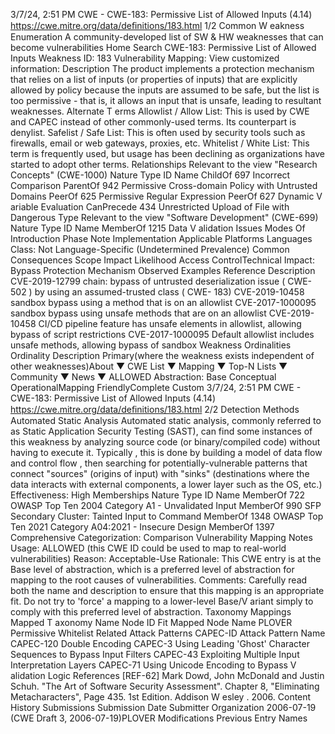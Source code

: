 3/7/24, 2:51 PM CWE - CWE-183: Permissive List of Allowed Inputs (4.14)
https://cwe.mitre.org/data/deﬁnitions/183.html 1/2
Common W eakness Enumeration
A community-developed list of SW & HW weaknesses that can become
vulnerabilities
Home Search
CWE-183: Permissive List of Allowed Inputs
Weakness ID: 183
Vulnerability Mapping: 
View customized information:
 Description
The product implements a protection mechanism that relies on a list of inputs (or properties of inputs) that are explicitly allowed by
policy because the inputs are assumed to be safe, but the list is too permissive - that is, it allows an input that is unsafe, leading to
resultant weaknesses.
 Alternate T erms
Allowlist / Allow List: This is used by CWE and CAPEC instead of other commonly-used terms. Its counterpart is denylist.
Safelist / Safe List: This is often used by security tools such as firewalls, email or web gateways, proxies, etc.
Whitelist / White List: This term is frequently used, but usage has been declining as organizations have started to adopt other
terms.
 Relationships
 Relevant to the view "Research Concepts" (CWE-1000)
Nature Type ID Name
ChildOf 697 Incorrect Comparison
ParentOf 942 Permissive Cross-domain Policy with Untrusted Domains
PeerOf 625 Permissive Regular Expression
PeerOf 627 Dynamic V ariable Evaluation
CanPrecede 434 Unrestricted Upload of File with Dangerous Type
 Relevant to the view "Software Development" (CWE-699)
Nature Type ID Name
MemberOf 1215 Data V alidation Issues
 Modes Of Introduction
Phase Note
Implementation
 Applicable Platforms
Languages
Class: Not Language-Specific (Undetermined Prevalence)
 Common Consequences
Scope Impact Likelihood
Access ControlTechnical Impact: Bypass Protection Mechanism
 Observed Examples
Reference Description
CVE-2019-12799 chain: bypass of untrusted deserialization issue ( CWE-502 ) by using an assumed-trusted class ( CWE-
183)
CVE-2019-10458 sandbox bypass using a method that is on an allowlist
CVE-2017-1000095 sandbox bypass using unsafe methods that are on an allowlist
CVE-2019-10458 CI/CD pipeline feature has unsafe elements in allowlist, allowing bypass of script restrictions
CVE-2017-1000095 Default allowlist includes unsafe methods, allowing bypass of sandbox
 Weakness Ordinalities
Ordinality Description
Primary(where the weakness exists independent of other weaknesses)About ▼ CWE List ▼ Mapping ▼ Top-N Lists ▼ Community ▼ News ▼
ALLOWED
Abstraction: Base
Conceptual OperationalMapping
FriendlyComplete Custom
3/7/24, 2:51 PM CWE - CWE-183: Permissive List of Allowed Inputs (4.14)
https://cwe.mitre.org/data/deﬁnitions/183.html 2/2
 Detection Methods
Automated Static Analysis
Automated static analysis, commonly referred to as Static Application Security Testing (SAST), can find some instances of this
weakness by analyzing source code (or binary/compiled code) without having to execute it. Typically , this is done by building a
model of data flow and control flow , then searching for potentially-vulnerable patterns that connect "sources" (origins of input)
with "sinks" (destinations where the data interacts with external components, a lower layer such as the OS, etc.)
Effectiveness: High
 Memberships
Nature Type ID Name
MemberOf 722 OWASP Top Ten 2004 Category A1 - Unvalidated Input
MemberOf 990 SFP Secondary Cluster: Tainted Input to Command
MemberOf 1348 OWASP Top Ten 2021 Category A04:2021 - Insecure Design
MemberOf 1397 Comprehensive Categorization: Comparison
 Vulnerability Mapping Notes
Usage: ALLOWED (this CWE ID could be used to map to real-world vulnerabilities)
Reason: Acceptable-Use
Rationale:
This CWE entry is at the Base level of abstraction, which is a preferred level of abstraction for mapping to the root causes of
vulnerabilities.
Comments:
Carefully read both the name and description to ensure that this mapping is an appropriate fit. Do not try to 'force' a mapping to a
lower-level Base/V ariant simply to comply with this preferred level of abstraction.
 Taxonomy Mappings
Mapped T axonomy Name Node ID Fit Mapped Node Name
PLOVER Permissive Whitelist
 Related Attack Patterns
CAPEC-ID Attack Pattern Name
CAPEC-120 Double Encoding
CAPEC-3 Using Leading 'Ghost' Character Sequences to Bypass Input Filters
CAPEC-43 Exploiting Multiple Input Interpretation Layers
CAPEC-71 Using Unicode Encoding to Bypass V alidation Logic
 References
[REF-62] Mark Dowd, John McDonald and Justin Schuh. "The Art of Software Security Assessment". Chapter 8, "Eliminating
Metacharacters", Page 435. 1st Edition. Addison W esley . 2006.
 Content History
 Submissions
Submission Date Submitter Organization
2006-07-19
(CWE Draft 3, 2006-07-19)PLOVER
 Modifications
 Previous Entry Names
